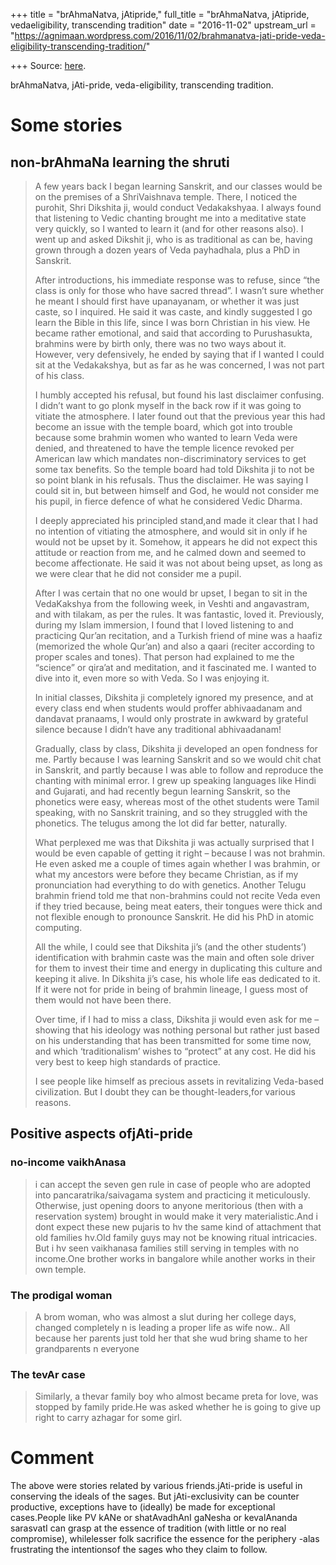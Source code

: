 +++
title = "brAhmaNatva, jAtipride,"
full_title = "brAhmaNatva, jAtipride, vedaeligibility, transcending tradition"
date = "2016-11-02"
upstream_url = "https://agnimaan.wordpress.com/2016/11/02/brahmanatva-jati-pride-veda-eligibility-transcending-tradition/"

+++
Source: [here](https://agnimaan.wordpress.com/2016/11/02/brahmanatva-jati-pride-veda-eligibility-transcending-tradition/).

brAhmaNatva, jAti-pride, veda-eligibility, transcending tradition.

# Some stories

## non-brAhmaNa learning the shruti

> A few years back I began learning Sanskrit, and our classes would be
> on the premises of a ShriVaishnava temple. There, I noticed the
> purohit, Shri Dikshita ji, would conduct Vedakakshyaa. I always found
> that listening to Vedic chanting brought me into a meditative state
> very quickly, so I wanted to learn it (and for other reasons also). I
> went up and asked Dikshit ji, who is as traditional as can be, having
> grown through a dozen years of Veda payhadhala, plus a PhD in
> Sanskrit.
>
> After introductions, his immediate response was to refuse, since “the
> class is only for those who have sacred thread”. I wasn’t sure whether
> he meant I should first have upanayanam, or whether it was just caste,
> so I inquired. He said it was caste, and kindly suggested I go learn
> the Bible in this life, since I was born Christian in his view. He
> became rather emotional, and said that according to Purushasukta,
> brahmins were by birth only, there was no two ways about it. However,
> very defensively, he ended by saying that if I wanted I could sit at
> the Vedakakshya, but as far as he was concerned, I was not part of his
> class.
>
> I humbly accepted his refusal, but found his last disclaimer
> confusing. I didn’t want to go plonk myself in the back row if it was
> going to vitiate the atmosphere. I later found out that the previous
> year this had become an issue with the temple board, which got into
> trouble because some brahmin women who wanted to learn Veda were
> denied, and threatened to have the temple licence revoked per American
> law which mandates non-discriminatory services to get some tax
> benefits. So the temple board had told Dikshita ji to not be so point
> blank in his refusals. Thus the disclaimer. He was saying I could sit
> in, but between himself and God, he would not consider me his pupil,
> in fierce defence of what he considered Vedic Dharma.
>
> I deeply appreciated his principled stand,and made it clear that I had
> no intention of vitiating the atmosphere, and would sit in only if he
> would not be upset by it. Somehow, it appears he did not expect this
> attitude or reaction from me, and he calmed down and seemed to become
> affectionate. He said it was not about being upset, as long as we were
> clear that he did not consider me a pupil.
>
> After I was certain that no one would br upset, I began to sit in the
> VedaKakshya from the following week, in Veshti and angavastram, and
> with tilakam, as per the rules. It was fantastic, loved it.
> Previously, during my Islam immersion, I found that I loved listening
> to and practicing Qur’an recitation, and a Turkish friend of mine was
> a haafiz (memorized the whole Qur’an) and also a qaari (reciter
> according to proper scales and tones). That person had explained to me
> the “science” or qira’at and meditation, and it fascinated me. I
> wanted to dive into it, even more so with Veda. So I was enjoying it.
>
> In initial classes, Dikshita ji completely ignored my presence, and at
> every class end when students would proffer abhivaadanam and dandavat
> pranaams, I would only prostrate in awkward by grateful silence
> because I didn’t have any traditional abhivaadanam!
>
> Gradually, class by class, Dikshita ji developed an open fondness for
> me. Partly because I was learning Sanskrit and so we would chit chat
> in Sanskrit, and partly because I was able to follow and reproduce the
> chanting with minimal error. I grew up speaking languages like Hindi
> and Gujarati, and had recently begun learning Sanskrit, so the
> phonetics were easy, whereas most of the othet students were Tamil
> speaking, with no Sanskrit training, and so they struggled with the
> phonetics. The telugus among the lot did far better, naturally.
>
> What perplexed me was that Dikshita ji was actually surprised that I
> would be even capable of getting it right – because I was not brahmin.
> He even asked me a couple of times again whether I was brahmin, or
> what my ancestors were before they became Christian, as if my
> pronunciation had everything to do with genetics. Another Telugu
> brahmin friend told me that non-brahmins could not recite Veda even if
> they tried because, being meat eaters, their tongues were thick and
> not flexible enough to pronounce Sanskrit. He did his PhD in atomic
> computing.
>
> All the while, I could see that Dikshita ji’s (and the other
> students’) identification with brahmin caste was the main and often
> sole driver for them to invest their time and energy in duplicating
> this culture and keeping it alive. In Dikshita ji’s case, his whole
> life eas dedicated to it. If it were not for pride in being of brahmin
> lineage, I guess most of them would not have been there.
>
> Over time, if I had to miss a class, Dikshita ji would even ask for me
> – showing that his ideology was nothing personal but rather just based
> on his understanding that has been transmitted for some time now, and
> which ‘traditionalism’ wishes to “protect” at any cost. He did his
> very best to keep high standards of practice.
>
> I see people like himself as precious assets in revitalizing
> Veda-based civilization. But I doubt they can be thought-leaders,for
> various reasons.

## Positive aspects ofjAti-pride

### no-income vaikhAnasa

> i can accept the seven gen rule in case of people who are adopted into
> pancaratrika/saivagama system and practicing it meticulously.
> Otherwise, just opening doors to anyone meritorious (then with a
> reservation system) brought in would make it very materialistic.And i
> dont expect these new pujaris to hv the same kind of attachment that
> old families hv.Old family guys may not be knowing ritual
> intricacies. But i hv seen vaikhanasa families still serving in
> temples with no income.One brother works in bangalore while another
> works in their own temple.

### The prodigal woman

> A brom woman, who was almost a slut during her college days, changed
> completely n is leading a proper life as wife now.. All because her
> parents just told her that she wud bring shame to her grandparents n
> everyone

### The tevAr case

> Similarly, a thevar family boy who almost became preta for love, was
> stopped by family pride.He was asked whether he is going to give up
> right to carry azhagar for some girl.

# Comment

The above were stories related by various friends.jAti-pride is useful
in conserving the ideals of the sages. But jAti-exclusivity can be
counter productive, exceptions have to (ideally) be made for exceptional
cases.People like PV kANe or shatAvadhAnI gaNesha or kevalAnanda
sarasvatI can grasp at the essence of tradition (with little or no real
compromise), whilelesser folk sacrifice the essence for the periphery
-alas frustrating the intentionsof the sages who they claim to follow.

